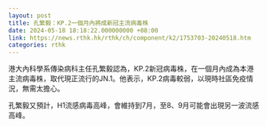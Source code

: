 ```yaml
---
layout: post
title: 孔繁毅：KP.2一個月內將成新冠主流病毒株
date: 2024-05-18 18:18:22.000000000 +08:00
link: https://news.rthk.hk/rthk/ch/component/k2/1753703-20240518.htm
categories: rthk
---
```


港大內科學系傳染病科主任孔繁毅認為，KP.2新冠病毒株，在一個月內成為本港主流病毒株，取代現正流行的JN.1。他表示，KP.2病毒較弱，以現時社區免疫情況，無需太擔心。

孔繁毅又預計，H1流感病毒高峰，會維持到7月，至8、9月可能會出現另一波流感高峰。
